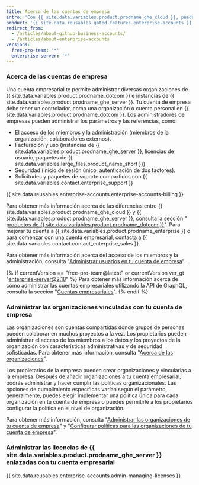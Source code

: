 ```yaml
---
title: Acerca de las cuentas de empresa
intro: 'Con {{ site.data.variables.product.prodname_ghe_cloud }}, puedes crear una cuenta de empresa para activar la colaboración entre tus organizaciones, al mismo tiempo que le das a los administradores un punto único de visibilidad y administración.'
product: '{{ site.data.reusables.gated-features.enterprise-accounts }}'
redirect_from:
  - /articles/about-github-business-accounts/
  - /articles/about-enterprise-accounts
versions:
  free-pro-team: '*'
  enterprise-server: '*'
---
```


### Acerca de las cuentas de empresa

Una cuenta empresarial te permite administrar diversas organizaciones de {{ site.data.variables.product.prodname_dotcom }} e instancias de {{ site.data.variables.product.prodname_ghe_server }}. Tu cuenta de empresa debe tener un controlador, como una organización o cuenta personal en {{ site.data.variables.product.prodname_dotcom }}. Los administradores de empresas pueden administrar los parámetros y las referencias, como:

- El acceso de los miembros y la administración (miembros de la organización, colaboradores externos).
- Facturación y uso (instancias de {{ site.data.variables.product.prodname_ghe_server }}, licencias de usuario, paquetes de {{ site.data.variables.large_files.product_name_short }})
- Seguridad (inicio de sesión único, autenticación de dos factores).
- Solicitudes y paquetes de soporte compartidos con {{ site.data.variables.contact.enterprise_support }}

{{ site.data.reusables.enterprise-accounts.enterprise-accounts-billing }}

Para obtener más información acerca de las diferencias entre {{ site.data.variables.product.prodname_ghe_cloud }} y {{ site.data.variables.product.prodname_ghe_server }}, consulta la sección "[ productos de {{ site.data.variables.product.prodname_dotcom }}](/articles/githubs-products)". Para mejorar tu cuenta a {{ site.data.variables.product.prodname_enterprise }} o para comenzar con una cuenta empresarial, contacta a {{ site.data.variables.contact.contact_enterprise_sales }}.

Para obtener más información acerca del acceso de los miembros y la administración, consulta "[Administrar usuarios en tu cuenta de empresa](/articles/managing-users-in-your-enterprise-account)".

{% if currentVersion == "free-pro-team@latest" or currentVersion ver_gt "enterprise-server@2.18" %}
Para obtener más información acerca de cómo administrar las cuentas empresariales utilizando la API de GraphQL, consulta la sección "[Cuentas empresariales](/v4/guides/managing-enterprise-accounts)".
{% endif %}

### Administrar las organizaciones vinculadas con tu cuenta de empresa

Las organizaciones son cuentas compartidas donde grupos de personas pueden colaborar en muchos proyectos a la vez. Los propietarios pueden administrar el acceso de los miembros a los datos y los proyectos de la organización con características administrativas y de seguridad sofisticadas. Para obtener más información, consulta "[Acerca de las organizaciones](/articles/about-organizations)".

Los propietarios de la empresa pueden crear organizaciones y vincularlas a la empresa. Después de añadir organizaciones a tu cuenta empresarial, podrás administrar y hacer cumplir las políticas organizacionales. Las opciones de cumplimiento específicas varían según el parámetro, generalmente, puedes elegir implementar una política única para cada organización en tu cuenta de empresa o puedes permitirle a los propietarios configurar la política en el nivel de organización.

Para obtener más información, consulta "[Administrar las organizaciones de tu cuenta de empresa](/articles/managing-organizations-in-your-enterprise-account)" y "[Configurar políticas para las organizaciones de tu cuenta de empresa](/articles/setting-policies-for-organizations-in-your-enterprise-account)".

### Administrar las licencias de {{ site.data.variables.product.prodname_ghe_server }} enlazadas con tu cuenta empresarial

{{ site.data.reusables.enterprise-accounts.admin-managing-licenses }}
